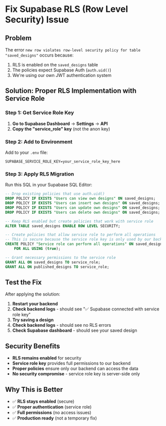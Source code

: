 # Fix Supabase RLS (Row Level Security) Issue

## Problem
The error `new row violates row-level security policy for table "saved_designs"` occurs because:
1. RLS is enabled on the `saved_designs` table
2. The policies expect Supabase Auth (`auth.uid()`)
3. We're using our own JWT authentication system

## Solution: Proper RLS Implementation with Service Role

### Step 1: Get Service Role Key
1. **Go to Supabase Dashboard** → **Settings** → **API**
2. **Copy the "service_role" key** (not the anon key)

### Step 2: Add to Environment
Add to your `.env` file:
```env
SUPABASE_SERVICE_ROLE_KEY=your_service_role_key_here
```

### Step 3: Apply RLS Migration
Run this SQL in your Supabase SQL Editor:

```sql
-- Drop existing policies that use auth.uid()
DROP POLICY IF EXISTS "Users can view own designs" ON saved_designs;
DROP POLICY IF EXISTS "Users can insert own designs" ON saved_designs;
DROP POLICY IF EXISTS "Users can update own designs" ON saved_designs;
DROP POLICY IF EXISTS "Users can delete own designs" ON saved_designs;

-- Keep RLS enabled but create policies that work with service role
ALTER TABLE saved_designs ENABLE ROW LEVEL SECURITY;

-- Create policies that allow service role to perform all operations
-- This is secure because the service role key is only used by our backend
CREATE POLICY "Service role can perform all operations" ON saved_designs
    FOR ALL USING (true);

-- Grant necessary permissions to the service role
GRANT ALL ON saved_designs TO service_role;
GRANT ALL ON published_designs TO service_role;
```

## Test the Fix

After applying the solution:

1. **Restart your backend**
2. **Check backend logs** - should see "✅ Supabase connected with service role key"
3. **Try saving a design**
4. **Check backend logs** - should see no RLS errors
5. **Check Supabase dashboard** - should see your saved design

## Security Benefits

- **RLS remains enabled** for security
- **Service role key** provides full permissions to our backend
- **Proper policies** ensure only our backend can access the data
- **No security compromise** - service role key is server-side only

## Why This is Better

- ✅ **RLS stays enabled** (secure)
- ✅ **Proper authentication** (service role)
- ✅ **Full permissions** (no access issues)
- ✅ **Production ready** (not a temporary fix)
